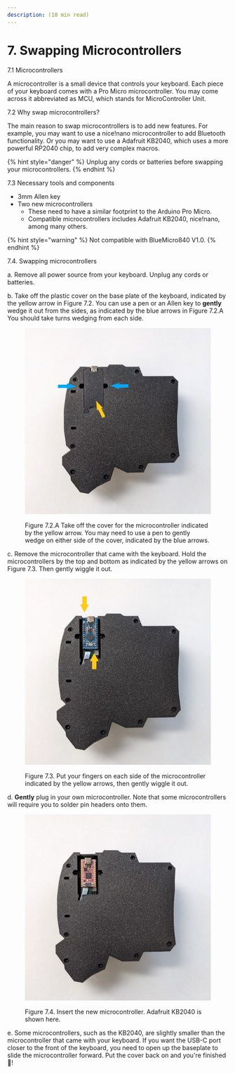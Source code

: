 ```yaml
---
description: (10 min read)
---
```


# 7. Swapping Microcontrollers

7.1 Microcontrollers

A microcontroller is a small device that controls your keyboard. Each piece of your keyboard comes with a Pro Micro microcontroller. You may come across it abbreviated as MCU, which stands for MicroController Unit.



7.2 Why swap microcontrollers?

The main reason to swap microcontrollers is to add new features. For example, you may want to use a nice!nano microcontroller to add Bluetooth functionality. Or you may want to use a Adafruit KB2040, which uses a more powerful RP2040 chip, to add very complex macros.&#x20;

{% hint style="danger" %}
Unplug any cords or batteries before swapping your microcontrollers.
{% endhint %}



7.3 Necessary tools and components

* 3mm Allen key
* Two new microcontrollers
  * These need to have a similar footprint to the Arduino Pro Micro.&#x20;
  * Compatible microcontrollers includes Adafruit KB2040, nice!nano, among many others.&#x20;

{% hint style="warning" %}
Not compatible with BlueMicro840 V1.0.
{% endhint %}



7.4. Swapping microcontrollers

a. Remove all power source from your keyboard. Unplug any cords or batteries.

b. Take off the plastic cover on the base plate of the keyboard, indicated by the yellow arrow in Figure 7.2. You can use a pen or an Allen key to **gently** wedge it out from the sides, as indicated by the blue arrows in Figure 7.2.A You should take turns wedging from each side.

<figure><img src="../.gitbook/assets/taikorobotics_ergonomic_split_mechanical_keyboard_sized_medium_base_plate.jpg" alt="taikohub-dactyl-manuform-keyboard-swap-mcu-tutorial-step-1"><figcaption><p>Figure 7.2.A Take off the cover for the microcontroller indicated by the yellow arrow. You may need to use a pen to gently wedge on either side of the cover, indicated by the blue arrows.</p></figcaption></figure>

c. Remove the microcontroller that came with the keyboard. Hold the microcontrollers by the top and bottom as indicated by the yellow arrows on Figure 7.3. Then gently wiggle it out.&#x20;

<figure><img src="../.gitbook/assets/taikorobotics_ergonomic_split_mechanical_keyboard_sized_medium_pro_micro_removal.jpg" alt="taikohub-dactyl-manuform-keyboard-swap-mcu-tutorial-step-2"><figcaption><p>Figure 7.3. Put your fingers on each side of the microcontroller indicated by the yellow arrows, then gently wiggle it out.</p></figcaption></figure>

d. **Gently** plug in your own microcontroller. Note that some microcontrollers will require you to solder pin headers onto them.

<figure><img src="../.gitbook/assets/taikorobotics_ergonomic_split_mechanical_keyboard_sized_medium_swap_microcontroller_to_adafruit_kb2040.jpg" alt="taikohub-dactyl-manuform-keyboard-swap-mcu-tutorial-step-3"><figcaption><p>Figure 7.4. Insert the new microcontroller. Adafruit KB2040 is shown here.</p></figcaption></figure>

e. Some microcontrollers, such as the KB2040, are slightly smaller than the microcontroller that came with your keyboard. If you want the USB-C port closer to the front of the keyboard, you need to open up the baseplate to slide the microcontroller forward. Put the cover back on and you're finished 🎉!
